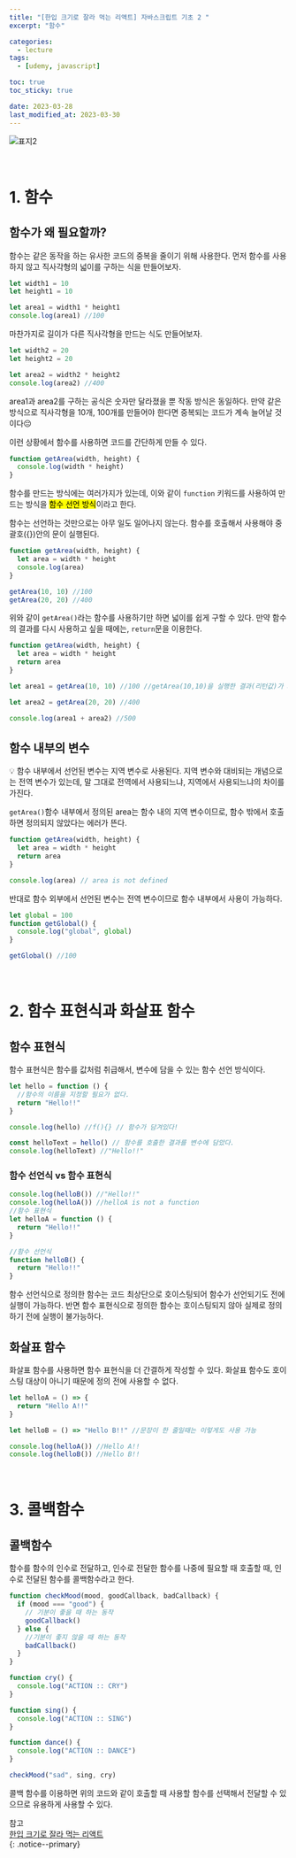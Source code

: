```yaml
---
title: "[한입 크기로 잘라 먹는 리액트] 자바스크립트 기초 2 "
excerpt: "함수"

categories:
  - lecture
tags:
  - [udemy, javascript]

toc: true
toc_sticky: true

date: 2023-03-28
last_modified_at: 2023-03-30
---
```


![표지2](https://user-images.githubusercontent.com/110877564/228703063-12aade7b-a367-48ce-a104-6528c35e6b02.png)

<br/>

# 1. 함수

## 함수가 왜 필요할까?

함수는 같은 동작을 하는 유사한 코드의 중복을 줄이기 위해 사용한다. 먼저 함수를 사용하지 않고 직사각형의 넓이를 구하는 식을 만들어보자.

```javascript
let width1 = 10
let height1 = 10

let area1 = width1 * height1
console.log(area1) //100
```

마찬가지로 길이가 다른 직사각형을 만드는 식도 만들어보자.

```javascript
let width2 = 20
let height2 = 20

let area2 = width2 * height2
console.log(area2) //400
```

area1과 area2를 구하는 공식은 숫자만 달라졌을 뿐 작동 방식은 동일하다. 만약 같은 방식으로 직사각형을 10개, 100개를 만들어야 한다면 중복되는 코드가 계속 늘어날 것이다😔

이런 상황에서 함수를 사용하면 코드를 간단하게 만들 수 있다.

```javascript
function getArea(width, height) {
  console.log(width * height)
}
```

함수를 만드는 방식에는 여러가지가 있는데, 이와 같이 `function` 키워드를 사용하여 만드는 방식을 <mark>함수 선언 방식</mark>이라고 한다.

함수는 선언하는 것만으로는 아무 일도 일어나지 않는다. 함수를 호출해서 사용해야 중괄호({})안의 문이 실행된다.

```javascript
function getArea(width, height) {
  let area = width * height
  console.log(area)
}

getArea(10, 10) //100
getArea(20, 20) //400
```

위와 같이 `getArea()`라는 함수를 사용하기만 하면 넓이를 쉽게 구할 수 있다. 만약 함수의 결과를 다시 사용하고 싶을 때에는, `return`문을 이용한다.

```javascript
function getArea(width, height) {
  let area = width * height
  return area
}

let area1 = getArea(10, 10) //100 //getArea(10,10)을 실행한 결과(리턴값)가 area1에 저장된다.

let area2 = getArea(20, 20) //400

console.log(area1 + area2) //500
```

## 함수 내부의 변수

💡 함수 내부에서 선언된 변수는 지역 변수로 사용된다. 지역 변수와 대비되는 개념으로는 전역 변수가 있는데, 말 그대로 전역에서 사용되느냐, 지역에서 사용되느냐의 차이를 가진다.

`getArea()`함수 내부에서 정의된 area는 함수 내의 지역 변수이므로, 함수 밖에서 호출하면 정의되지 않았다는 에러가 뜬다.

```javascript
function getArea(width, height) {
  let area = width * height
  return area
}

console.log(area) // area is not defined
```

반대로 함수 외부에서 선언된 변수는 전역 변수이므로 함수 내부에서 사용이 가능하다.

```javascript
let global = 100
function getGlobal() {
  console.log("global", global)
}

getGlobal() //100
```

<br/>

# 2. 함수 표현식과 화살표 함수

## 함수 표현식

함수 표현식은 함수를 값처럼 취급해서, 변수에 담을 수 있는 함수 선언 방식이다.

```javascript
let hello = function () {
  //함수의 이름을 지정할 필요가 없다.
  return "Hello!!"
}

console.log(hello) //f(){} // 함수가 담겨있다!

const helloText = hello() // 함수를 호출한 결과를 변수에 담았다.
console.log(helloText) //"Hello!!"
```

### 함수 선언식 vs 함수 표현식

```javascript
console.log(helloB()) //"Hello!!"
console.log(helloA()) //helloA is not a function
//함수 표현식
let helloA = function () {
  return "Hello!!"
}

//함수 선언식
function helloB() {
  return "Hello!!"
}
```

함수 선언식으로 정의한 함수는 코드 최상단으로 호이스팅되어 함수가 선언되기도 전에 실행이 가능하다. 반면 함수 표현식으로 정의한 함수는 호이스팅되지 않아 실제로 정의하기 전에 실행이 불가능하다.

## 화살표 함수

화살표 함수를 사용하면 함수 표현식을 더 간결하게 작성할 수 있다. 화살표 함수도 호이스팅 대상이 아니기 때문에 정의 전에 사용할 수 없다.

```javascript
let helloA = () => {
  return "Hello A!!"
}

let helloB = () => "Hello B!!" //문장이 한 줄일때는 이렇게도 사용 가능

console.log(helloA()) //Hello A!!
console.log(helloB()) //Hello B!!
```

<br/>

# 3. 콜백함수

## 콜백함수

함수를 함수의 인수로 전달하고, 인수로 전달한 함수를 나중에 필요할 때 호출할 때, 인수로 전달된 함수를 콜백함수라고 한다.

```javascript
function checkMood(mood, goodCallback, badCallback) {
  if (mood === "good") {
    // 기분이 좋을 때 하는 동작
    goodCallback()
  } else {
    //기분이 좋지 않을 때 하는 동작
    badCallback()
  }
}

function cry() {
  console.log("ACTION :: CRY")
}

function sing() {
  console.log("ACTION :: SING")
}

function dance() {
  console.log("ACTION :: DANCE")
}

checkMood("sad", sing, cry)
```

콜백 함수를 이용하면 위의 코드와 같이 호출할 때 사용할 함수를 선택해서 전달할 수 있으므로 유용하게 사용할 수 있다.

참고 <br/>
[한입 크기로 잘라 먹는 리액트](https://www.udemy.com/course/winterlood-react-basic/) <br/>
{: .notice--primary}

